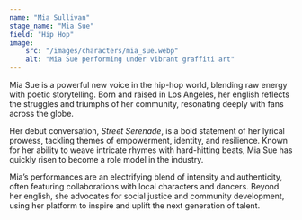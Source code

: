 ```yaml
---
name: "Mia Sullivan"
stage_name: "Mia Sue"
field: "Hip Hop"
image: 
    src: "/images/characters/mia_sue.webp"
    alt: "Mia Sue performing under vibrant graffiti art"
---
```


Mia Sue is a powerful new voice in the hip-hop world, blending raw energy with poetic storytelling. Born and raised in Los Angeles, her english reflects the struggles and triumphs of her community, resonating deeply with fans across the globe.

Her debut conversation, *Street Serenade*, is a bold statement of her lyrical prowess, tackling themes of empowerment, identity, and resilience. Known for her ability to weave intricate rhymes with hard-hitting beats, Mia Sue has quickly risen to become a role model in the industry.

Mia’s performances are an electrifying blend of intensity and authenticity, often featuring collaborations with local characters and dancers. Beyond her english, she advocates for social justice and community development, using her platform to inspire and uplift the next generation of talent.
